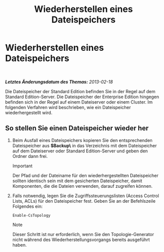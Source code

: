 ﻿---
title: Wiederherstellen eines Dateispeichers
TOCTitle: Wiederherstellen eines Dateispeichers
ms:assetid: 89916fc6-31d3-4c7f-9eaf-c02584761ef4
ms:mtpsurl: https://technet.microsoft.com/de-de/library/Hh202180(v=OCS.15)
ms:contentKeyID: 52056382
ms.date: 05/19/2016
mtps_version: v=OCS.15
ms.translationtype: HT
---

# Wiederherstellen eines Dateispeichers

 

_**Letztes Änderungsdatum des Themas:** 2013-02-18_

Die Dateispeicher der Standard Edition befinden Sie in der Regel auf dem Standard Edition-Server. Die Dateispeicher der Enterprise Edition hingegen befinden sich in der Regel auf einem Dateiserver oder einem Cluster. Im folgenden Verfahren wird beschrieben, wie ein Dateispeicher wiederhergestellt wird.

## So stellen Sie einen Dateispeicher wieder her

1.  Beim Ausfall eines Dateispeichers kopieren Sie den entsprechenden Dateispeicher aus **$Backup\\** in das Verzeichnis mit dem Dateispeicher auf dem Dateiserver oder Standard Edition-Server und geben den Ordner dann frei.
    

    > [!IMPORTANT]
    > Der Pfad und der Dateiname für den wiederhergestellten Dateispeicher sollten identisch sein mit dem gesicherten Dateispeicher, damit Komponenten, die die Dateien verwenden, darauf zugreifen können.



2.  Falls notwendig, legen Sie die Zugriffssteuerungslisten (Access Control Lists, ACLs) für den Dateispeicher fest. Geben Sie an der Befehlszeile Folgendes ein:
    
        Enable-CsTopology
    

    > [!NOTE]
    > Dieser Schritt ist nur erforderlich, wenn Sie den Topologie-Generator nicht während des Wiederherstellungsvorgangs bereits ausgeführt haben.


